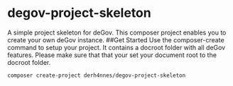 # degov-project-skeleton
A simple project skeleton for deGov.
This composer project enables you to create your own deGov instance.
##Get Started
Use the composer-create command to setup your project. It contains a docroot folder with all deGov features. Please make sure that
that your set your document root to the docroot folder.
```
composer create-project derh4nnes/degov-project-skeleton
```

